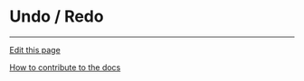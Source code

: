 # Undo / Redo

  
---
[Edit this page](https://github.com/saascade/platform.saascade.com/edit/main/Hub/Organizations/Projects/Design/SubdomainWorkflows/BlueprintEditor/UndoRedo/README.md)

[How to contribute to the docs](../../../../../../../General/HowToContribute/README.md)
